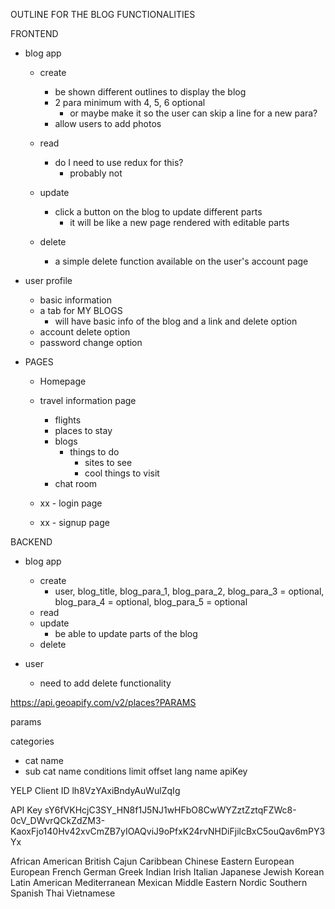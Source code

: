 OUTLINE FOR THE BLOG FUNCTIONALITIES

FRONTEND

- blog app

  - create

    - be shown different outlines to display the blog
    - 2 para minimum with 4, 5, 6 optional
      - or maybe make it so the user can skip a line for a new para?
    - allow users to add photos

  - read

    - do I need to use redux for this?
      - probably not

  - update

    - click a button on the blog to update different parts
      - it will be like a new page rendered with editable parts

  - delete
    - a simple delete function available on the user's account page

- user profile

  - basic information
  - a tab for MY BLOGS
    - will have basic info of the blog and a link and delete option
  - account delete option
  - password change option

- PAGES

  - Homepage
  - travel information page

    - flights
    - places to stay
    - blogs
      - things to do
        - sites to see
        - cool things to visit
    - chat room

  - xx - login page
  - xx - signup page

BACKEND

- blog app

  - create
    - user, blog_title, blog_para_1, blog_para_2, blog_para_3 = optional, blog_para_4 = optional, blog_para_5 = optional
  - read
  - update
    - be able to update parts of the blog
  - delete

- user
  - need to add delete functionality

https://api.geoapify.com/v2/places?PARAMS

params

categories

- cat name
- sub cat name
  conditions
  limit
  offset
  lang
  name
  apiKey

YELP
Client ID
lh8VzYAxiBndyAuWulZqIg

API Key
sY6fVKHcjC3SY_HN8f1J5NJ1wHFbO8CwWYZztZztqFZWc8-0cV_DWvrQCkZdZM3-KaoxFjo140Hv42xvCmZB7yIOAQviJ9oPfxK24rvNHDiFjilcBxC5ouQav6mPY3Yx

African
American
British
Cajun
Caribbean
Chinese
Eastern European
European
French
German
Greek
Indian
Irish
Italian
Japanese
Jewish
Korean
Latin American
Mediterranean
Mexican
Middle Eastern
Nordic
Southern
Spanish
Thai
Vietnamese

